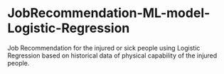 # JobRecommendation-ML-model-Logistic-Regression
Job Recommendation for the injured or sick people using Logistic Regression based on historical data of physical capability of the injured people.  
